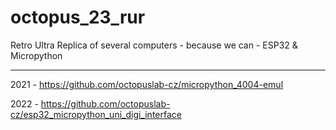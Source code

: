 # octopus_23_rur
Retro Ultra Replica of several computers - because we can - ESP32 &amp; Micropython

---

2021 - https://github.com/octopuslab-cz/micropython_4004-emul

2022 - https://github.com/octopuslab-cz/esp32_micropython_uni_digi_interface
